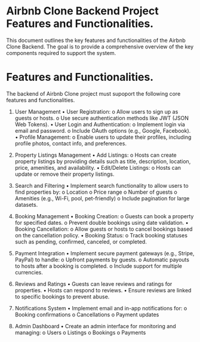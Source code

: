 # Airbnb Clone Backend Project Features and Functionalities.
This document outlines the key features and functionalities of the Airbnb Clone Backend. The goal is to provide a comprehensive overview of the key components required to support the system.

# Features and Functionalities.
The backend of Airbnb Clone project must supoport the following core features and functionalities.

1. User Management
   •	User Registration:
      o	Allow users to sign up as guests or hosts.
      o	Use secure authentication methods like JWT (JSON Web Tokens).
   •	User Login and Authentication:
      o	Implement login via email and password.
      o	Include OAuth options (e.g., Google, Facebook).
   •	Profile Management:
      o	Enable users to update their profiles, including profile photos, contact info, and preferences.

2. Property Listings Management
   • Add Listings:
     o Hosts can create property listings by providing details such as title, description, location, price, amenities, and availability.
   • Edit/Delete Listings:
      o Hosts can update or remove their property listings.
3. Search and Filtering
   • Implement search functionality to allow users to find properties by:
      o Location
      o Price range
      o Number of guests
      o Amenities (e.g., Wi-Fi, pool, pet-friendly)
      o Include pagination for large datasets.
4. Booking Management
  • Booking Creation:
      o Guests can book a property for specified dates.
      o Prevent double bookings using date validation.
  • Booking Cancellation:
      o Allow guests or hosts to cancel bookings based on the cancellation policy.
  • Booking Status:
      o Track booking statuses such as pending, confirmed, canceled, or completed.
5. Payment Integration
  • Implement secure payment gateways (e.g., Stripe, PayPal) to handle:
      o Upfront payments by guests.
      o Automatic payouts to hosts after a booking is completed.
      o Include support for multiple currencies.
6. Reviews and Ratings
  • Guests can leave reviews and ratings for properties.
  • Hosts can respond to reviews.
  • Ensure reviews are linked to specific bookings to prevent abuse.
7. Notifications System
  • Implement email and in-app notifications for:
      o Booking confirmations
      o Cancellations
      o Payment updates
8. Admin Dashboard
  • Create an admin interface for monitoring and managing:
      o Users
      o Listings
      o Bookings
      o Payments
